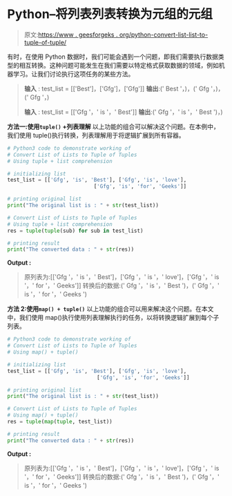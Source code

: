 # Python–将列表列表转换为元组的元组

> 原文:[https://www . geesforgeks . org/python-convert-list-list-to-tuple-of-tuple/](https://www.geeksforgeeks.org/python-convert-list-of-lists-to-tuple-of-tuples/)

有时，在使用 Python 数据时，我们可能会遇到一个问题，即我们需要执行数据类型的相互转换。这种问题可能发生在我们需要以特定格式获取数据的领域，例如机器学习。让我们讨论执行这项任务的某些方法。

> **输入** : test_list = [['Best']，['Gfg']，['Gfg']]
> **输出**:(' Best '，)，(' Gfg '，)，(' Gfg '，)
> 
> **输入** : test_list = [['Gfg '，' is '，' Best']]
> **输出**:(' Gfg '，' is '，' Best ')，)

**方法一:使用`tuple()` +列表理解**
以上功能的组合可以解决这个问题。在本例中，我们使用 tuple()执行转换，列表理解用于将逻辑扩展到所有容器。

```py
# Python3 code to demonstrate working of 
# Convert List of Lists to Tuple of Tuples
# Using tuple + list comprehension

# initializing list
test_list = [['Gfg', 'is', 'Best'], ['Gfg', 'is', 'love'],
                            ['Gfg', 'is', 'for', 'Geeks']]

# printing original list
print("The original list is : " + str(test_list))

# Convert List of Lists to Tuple of Tuples
# Using tuple + list comprehension
res = tuple(tuple(sub) for sub in test_list)

# printing result 
print("The converted data : " + str(res)) 
```

**Output :**

> 原列表为:[['Gfg '，' is '，' Best']，['Gfg '，' is '，' love']，['Gfg '，' is '，' for '，' Geeks']]
> 转换后的数据:(' Gfg '，' is '，' Best ')，(' Gfg '，' is '，' for '，' Geeks ')

**方法 2:使用`map() + tuple()`**
以上功能的组合可以用来解决这个问题。在本文中，我们使用 map()执行使用列表理解执行的任务，以将转换逻辑扩展到每个子列表。

```py
# Python3 code to demonstrate working of 
# Convert List of Lists to Tuple of Tuples
# Using map() + tuple()

# initializing list
test_list = [['Gfg', 'is', 'Best'], ['Gfg', 'is', 'love'],
                             ['Gfg', 'is', 'for', 'Geeks']]

# printing original list
print("The original list is : " + str(test_list))

# Convert List of Lists to Tuple of Tuples
# Using map() + tuple()
res = tuple(map(tuple, test_list))

# printing result 
print("The converted data : " + str(res)) 
```

**Output :**

> 原列表为:[['Gfg '，' is '，' Best']，['Gfg '，' is '，' love']，['Gfg '，' is '，' for '，' Geeks']]
> 转换后的数据:(' Gfg '，' is '，' Best ')，(' Gfg '，' is '，' for '，' Geeks ')